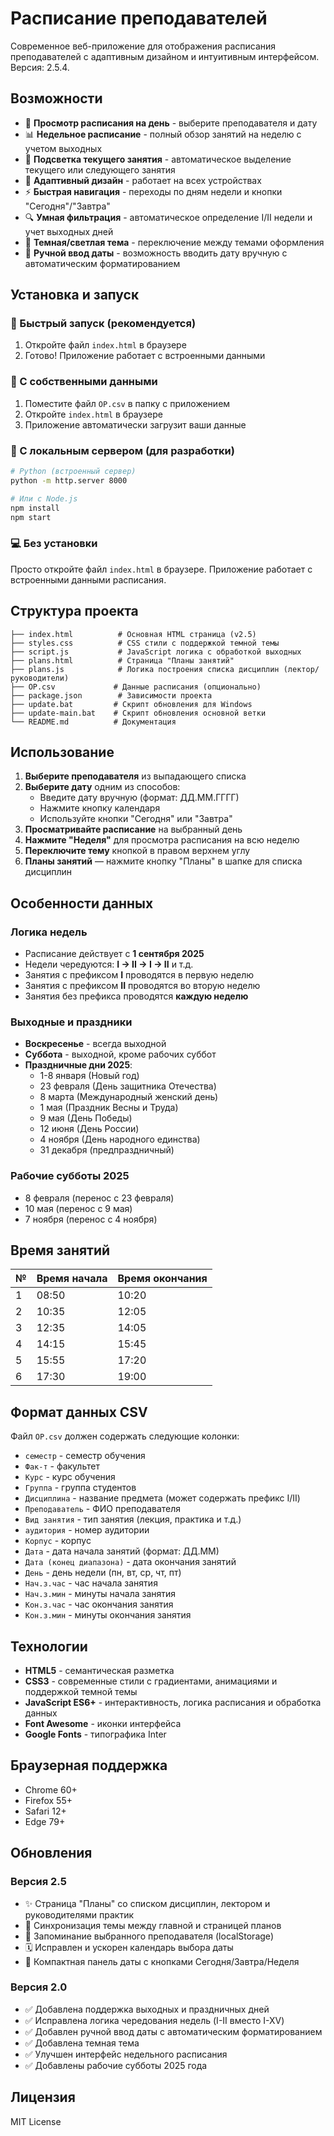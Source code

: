 # Расписание преподавателей

Современное веб-приложение для отображения расписания преподавателей с адаптивным дизайном и интуитивным интерфейсом. Версия: 2.5.4.

## Возможности

- 📅 **Просмотр расписания на день** - выберите преподавателя и дату
- 📊 **Недельное расписание** - полный обзор занятий на неделю с учетом выходных
- 🎯 **Подсветка текущего занятия** - автоматическое выделение текущего или следующего занятия
- 📱 **Адаптивный дизайн** - работает на всех устройствах
- ⚡ **Быстрая навигация** - переходы по дням недели и кнопки "Сегодня"/"Завтра"
- 🔍 **Умная фильтрация** - автоматическое определение I/II недели и учет выходных дней
- 🎨 **Темная/светлая тема** - переключение между темами оформления
- 📝 **Ручной ввод даты** - возможность вводить дату вручную с автоматическим форматированием

## Установка и запуск

### 🚀 Быстрый запуск (рекомендуется)
1. Откройте файл `index.html` в браузере
2. Готово! Приложение работает с встроенными данными

### 📁 С собственными данными
1. Поместите файл `OP.csv` в папку с приложением
2. Откройте `index.html` в браузере
3. Приложение автоматически загрузит ваши данные

### 🔧 С локальным сервером (для разработки)
```bash
# Python (встроенный сервер)
python -m http.server 8000

# Или с Node.js
npm install
npm start
```

### 💻 Без установки
Просто откройте файл `index.html` в браузере. Приложение работает с встроенными данными расписания.

## Структура проекта

```
├── index.html          # Основная HTML страница (v2.5)
├── styles.css          # CSS стили с поддержкой темной темы
├── script.js           # JavaScript логика с обработкой выходных
├── plans.html          # Страница "Планы занятий"
├── plans.js            # Логика построения списка дисциплин (лектор/руководители)
├── OP.csv             # Данные расписания (опционально)
├── package.json        # Зависимости проекта
├── update.bat         # Скрипт обновления для Windows
├── update-main.bat    # Скрипт обновления основной ветки
└── README.md          # Документация
```

## Использование

1. **Выберите преподавателя** из выпадающего списка
2. **Выберите дату** одним из способов:
   - Введите дату вручную (формат: ДД.ММ.ГГГГ)
   - Нажмите кнопку календаря
   - Используйте кнопки "Сегодня" или "Завтра"
3. **Просматривайте расписание** на выбранный день
4. **Нажмите "Неделя"** для просмотра расписания на всю неделю
5. **Переключите тему** кнопкой в правом верхнем углу
6. **Планы занятий** — нажмите кнопку "Планы" в шапке для списка дисциплин

## Особенности данных

### Логика недель
- Расписание действует с **1 сентября 2025**
- Недели чередуются: **I → II → I → II** и т.д.
- Занятия с префиксом **I** проводятся в первую неделю
- Занятия с префиксом **II** проводятся во вторую неделю
- Занятия без префикса проводятся **каждую неделю**

### Выходные и праздники
- **Воскресенье** - всегда выходной
- **Суббота** - выходной, кроме рабочих суббот
- **Праздничные дни 2025**:
  - 1-8 января (Новый год)
  - 23 февраля (День защитника Отечества)
  - 8 марта (Международный женский день)
  - 1 мая (Праздник Весны и Труда)
  - 9 мая (День Победы)
  - 12 июня (День России)
  - 4 ноября (День народного единства)
  - 31 декабря (предпраздничный)

### Рабочие субботы 2025
- 8 февраля (перенос с 23 февраля)
- 10 мая (перенос с 9 мая)
- 7 ноября (перенос с 4 ноября)

## Время занятий

| № | Время начала | Время окончания |
|---|-------------|----------------|
| 1 | 08:50       | 10:20          |
| 2 | 10:35       | 12:05          |
| 3 | 12:35       | 14:05          |
| 4 | 14:15       | 15:45          |
| 5 | 15:55       | 17:20          |
| 6 | 17:30       | 19:00          |

## Формат данных CSV

Файл `OP.csv` должен содержать следующие колонки:
- `семестр` - семестр обучения
- `Фак-т` - факультет
- `Курс` - курс обучения
- `Группа` - группа студентов
- `Дисциплина` - название предмета (может содержать префикс I/II)
- `Преподаватель` - ФИО преподавателя
- `Вид занятия` - тип занятия (лекция, практика и т.д.)
- `аудитория` - номер аудитории
- `Корпус` - корпус
- `Дата` - дата начала занятий (формат: ДД.ММ)
- `Дата (конец диапазона)` - дата окончания занятий
- `День` - день недели (пн, вт, ср, чт, пт)
- `Нач.з.час` - час начала занятия
- `Нач.з.мин` - минуты начала занятия
- `Кон.з.час` - час окончания занятия
- `Кон.з.мин` - минуты окончания занятия

## Технологии

- **HTML5** - семантическая разметка
- **CSS3** - современные стили с градиентами, анимациями и поддержкой темной темы
- **JavaScript ES6+** - интерактивность, логика расписания и обработка данных
- **Font Awesome** - иконки интерфейса
- **Google Fonts** - типографика Inter

## Браузерная поддержка

- Chrome 60+
- Firefox 55+
- Safari 12+
- Edge 79+

## Обновления

### Версия 2.5
- ✨ Страница "Планы" со списком дисциплин, лектором и руководителями практик
- 🌙 Синхронизация темы между главной и страницей планов
- 💾 Запоминание выбранного преподавателя (localStorage)
- 🗓️ Исправлен и ускорен календарь выбора даты
- 🧭 Компактная панель даты с кнопками Сегодня/Завтра/Неделя

### Версия 2.0
- ✅ Добавлена поддержка выходных и праздничных дней
- ✅ Исправлена логика чередования недель (I-II вместо I-XV)
- ✅ Добавлен ручной ввод даты с автоматическим форматированием
- ✅ Добавлена темная тема
- ✅ Улучшен интерфейс недельного расписания
- ✅ Добавлены рабочие субботы 2025 года

## Лицензия

MIT License
